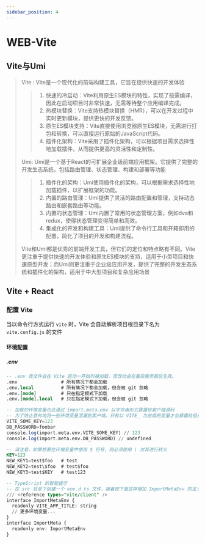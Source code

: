 ```yaml
---
sidebar_position: 4
---
```


# WEB-Vite

## Vite与Umi

> Vite : Vite是一个现代化的前端构建工具，它旨在提供快速的开发体验
>
> > 1. 快速的冷启动：Vite利用原生ES模块的特性，实现了按需编译，因此在启动项目时非常快速，无需等待整个应用编译完成。
> > 2. 热模块替换：Vite支持热模块替换（HMR），可以在开发过程中实时更新模块，提供更快的开发反馈。
> > 3. 原生ES模块支持：Vite直接使用浏览器原生ES模块，无需进行打包和转换，可以直接运行原始的JavaScript代码。
> > 4. 插件化架构：Vite采用了插件化架构，可以根据项目需求选择性地加载插件，从而提供更高的灵活性和定制性。
>
> Umi: Umi是一个基于React的可扩展企业级前端应用框架。它提供了完整的开发生态系统，包括路由管理、状态管理、构建和部署等功能
>
> > 1. 插件化的架构：Umi使用插件化的架构，可以根据需求选择性地加载插件，以扩展框架的功能。
> > 2. 内置的路由管理：Umi提供了灵活的路由配置和管理，支持动态路由和嵌套路由等功能。
> > 3. 内置的状态管理：Umi内置了常用的状态管理方案，例如dva和redux，使得状态管理变得简单和高效。
> > 4. 集成化的开发和构建工具：Umi提供了命令行工具和开箱即用的配置，简化了项目的开发和构建流程。
>
> Vite和Umi都是优秀的前端开发工具，但它们的定位和特点略有不同。Vite更注重于提供快速的开发体验和原生ES模块的支持，适用于小型项目和快速原型开发；而Umi则更注重于企业级应用开发，提供了完整的开发生态系统和插件化的架构，适用于中大型项目和复杂应用场景

## Vite + React

### 配置 Vite

当以命令行方式运行 `vite` 时，Vite 会自动解析项目根目录下名为 `vite.config.js` 的文件

#### 环境配置

##### .env

```sql
-- .env 类文件会在 Vite 启动一开始时被加载，而改动会在重启服务器后生效。
.env                # 所有情况下都会加载
.env.local          # 所有情况下都会加载，但会被 git 忽略
.env.[mode]         # 只在指定模式下加载
.env.[mode].local   # 只在指定模式下加载，但会被 git 忽略

-- 加载的环境变量也会通过 import.meta.env 以字符串形式暴露给客户端源码
-- 为了防止意外地将一些环境变量泄漏到客户端，只有以 VITE_ 为前缀的变量才会暴露给经过 vite 处理的代码
VITE_SOME_KEY=123
DB_PASSWORD=foobar
console.log(import.meta.env.VITE_SOME_KEY) // 123
console.log(import.meta.env.DB_PASSWORD) // undefined

-- 请注意，如果想要在环境变量中使用 $ 符号，则必须使用 \ 对其进行转义
KEY=123
NEW_KEY1=test$foo   # test
NEW_KEY2=test\$foo  # test$foo
NEW_KEY3=test$KEY   # test123

-- TypeScript 的智能提示
-- 在 src 目录下创建一个 env.d.ts 文件，接着按下面这样增加 ImportMetaEnv 的定义
/// <reference types="vite/client" />
interface ImportMetaEnv {
  readonly VITE_APP_TITLE: string
  // 更多环境变量...
}
interface ImportMeta {
  readonly env: ImportMetaEnv
}
```